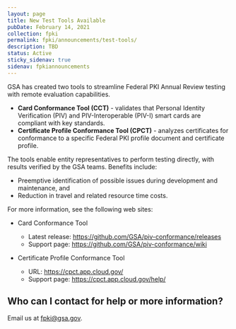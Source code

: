 ```yaml
---
layout: page
title: New Test Tools Available
pubDate: February 14, 2021
collection: fpki
permalink: fpki/announcements/test-tools/
description: TBD
status: Active
sticky_sidenav: true
sidenav: fpkiannouncements
---
```


GSA has created two tools to streamline Federal PKI Annual Review testing with remote evaluation capabilities.

-	**Card Conformance Tool (CCT)** - validates that Personal Identity Verification (PIV) and PIV-Interoperable (PIV-I) smart cards are compliant with key standards.
-	**Certificate Profile Conformance Tool (CPCT)** - analyzes certificates for conformance to a specific Federal PKI profile document and certificate profile.
  
The tools enable entity representatives to perform testing directly, with results verified by the GSA teams. Benefits include:
-	Preemptive identification of possible issues during development and maintenance, and 
-	Reduction in travel and related resource time costs.

For more information, see the following web sites:
-	Card Conformance Tool 
     - Latest release: https://github.com/GSA/piv-conformance/releases 
     - Support page: https://github.com/GSA/piv-conformance/wiki 

- Certificate Profile Conformance Tool 
     - URL: https://cpct.app.cloud.gov/
     - Support page: https://cpct.app.cloud.gov/help/ 

## Who can I contact for help or more information?
Email us at fpki@gsa.gov.

